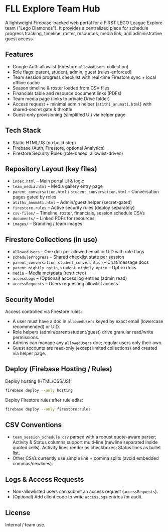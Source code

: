 # FLL Explore Team Hub

A lightweight Firebase-backed web portal for a FIRST LEGO League Explore team ("Lego Diamonds"). It provides a centralized place for schedule progress tracking, timeline, roster, resources, media link, and administrative guest access.

## Features
- Google Auth allowlist (Firestore `allowedUsers` collection)
- Role flags: parent, student, admin, guest (rules-enforced)
- Team session progress checklist with real-time Firestore sync + local offline cache
- Season timeline & roster loaded from CSV files
- Financials table and resource document links (PDFs)
- Team media page (links to private Drive folder)
- Access request + minimal admin helper (`atithi_anumati.html`) with shared-secret gate & throttle
- Guest-only provisioning (simplified UI) via helper page

## Tech Stack
- Static HTML/JS (no build step)
- Firebase (Auth, Firestore, optional Analytics)
- Firestore Security Rules (role-based, allowlist-driven)

## Repository Layout (key files)
- `index.html` – Main portal UI & logic
- `team_media.html` – Media gallery entry page
- `parent_conversation.html` / `student_conversation.html` – Conversation pages gated by roles
- `atithi_anumati.html` – Admin/guest helper (secret-gated)
- `firestore.rules` – Active security rules (deploy separately)
- `csv-files/` – Timeline, roster, financials, session schedule CSVs
- `documents/` – Linked PDFs for resources
- `images/` – Branding / team images

## Firestore Collections (in use)
- `allowedUsers` – One doc per allowed email or UID with role flags
- `scheduleProgress` – Shared checklist state per session
- `parent_conversation`, `student_conversation` – Chat/message docs
- `parent_nightly_optin`, `student_nightly_optin` – Opt-in docs
- `media` – Media metadata (restricted)
- `accessLogs` – (Optional) access log entries (admin read)
- `accessRequests` – Users requesting allowlist access

## Security Model
Access controlled via Firestore rules:
- A user must have a doc in `allowedUsers` keyed by exact email (lowercase recommended) or UID.
- Role helpers (admin/parent/student/guest) drive granular read/write permissions.
- Admins can manage any `allowedUsers` doc; regular users only their own.
- Guest accounts are read-only (except limited collections) and created via helper page.

## Deploy (Firebase Hosting / Rules)
Deploy hosting (HTML/CSS/JS):
```bash
firebase deploy --only hosting
```
Deploy Firestore rules after rule edits:
```bash
firebase deploy --only firestore:rules
```

## CSV Conventions
- `team_session_schedule.csv` parsed with a robust quote-aware parser; Activity & Status columns support multi-line (newline separated inside quoted cells). Activity lines render as checkboxes; Status lines as bullet list.
- Other CSVs currently use simple line + comma splits (avoid embedded commas/newlines).

## Logs & Access Requests
- Non-allowlisted users can submit an access request (`accessRequests`).
- (Optional) Add client code to write `accessLogs` entries for audit.

## License
Internal / team use. 
